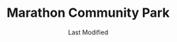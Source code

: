 ---
layout: location-page
date: Last Modified
description: "Local COVID-19 testing is available at Marathon Community Park in Marathon, Florida, USA."
permalink: "locations/florida/marathon/marathon-community-park/"
tags:
  - locations
  - florida
title: Marathon Community Park
uniqueName: marathon-community-park
state: Florida
stateAbbr: FL
hood: "Marathon"
address: "200 City Marina"
city: "Marathon"
zip: ""
zipsNearby: "" 
mapUrl: "http://maps.apple.com/?q=Marathon+Community+Park&address=200+City+Marina,Marathon,Florida,"
locationType: Drive-thru
phone: "305-252-4820"
website: "undefined"
onlineBooking: undefined
closed: undefined
closedUpdate: April 20th, 2020
notes: "Local residents only. By appointment only. Only for individuals with symptoms."
days: Contact for hours of operation.
ctaMessage: Call 305-252-4820
ctaUrl: "tel:305-252-4820"
---